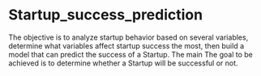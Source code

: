# Startup_success_prediction
The objective is to analyze startup behavior based on several variables, determine what variables affect startup success the most, then build a model that can predict the success of a Startup. The main The goal to be achieved is to determine whether a Startup will be successful or not.
